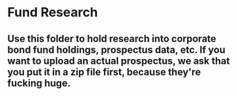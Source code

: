 # Fund Research

## Use this folder to hold research into corporate bond fund holdings, prospectus data, etc. If you want to upload an actual prospectus, we ask that you put it in a zip file first, because they're fucking huge. 

